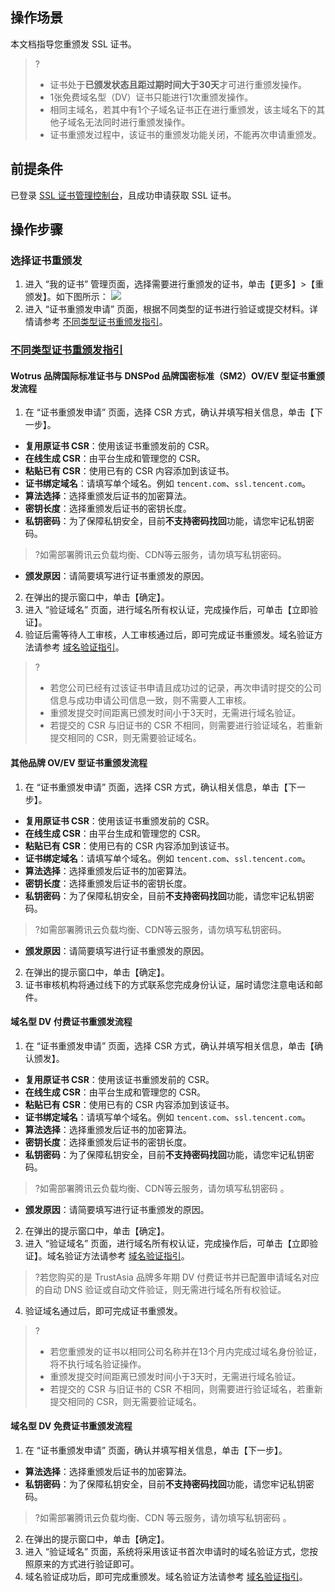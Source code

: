 ## 操作场景  
本文档指导您重颁发 SSL 证书。

>?
>- 证书处于**已颁发状态且距过期时间大于30天**才可进行重颁发操作。
>- 1张免费域名型（DV）证书只能进行1次重颁发操作。
>-  相同主域名，若其中有1个子域名证书正在进行重颁发，该主域名下的其他子域名无法同时进行重颁发操作。
>-  证书重颁发过程中，该证书的重颁发功能关闭，不能再次申请重颁发。

## 前提条件  
已登录 [SSL 证书管理控制台](https://console.cloud.tencent.com/ssl)，且成功申请获取 SSL 证书。

## 操作步骤
### 选择证书重颁发
1. 进入 “我的证书” 管理页面，选择需要进行重颁发的证书，单击【更多】>【重颁发】。如下图所示：
![](https://main.qcloudimg.com/raw/ca54ddf1b3390cc6796fdb1118f013e1.png)
2. 进入 “证书重颁发申请” 页面，根据不同类型的证书进行验证或提交材料。详情请参考 [不同类型证书重颁发指引](#issue)。



### [不同类型证书重颁发指引](id:issue)
#### Wotrus 品牌国际标准证书与 DNSPod 品牌国密标准（SM2）OV/EV 型证书重颁发流程
1. 在 “证书重颁发申请” 页面，选择 CSR 方式，确认并填写相关信息，单击【下一步】。
 - **复用原证书 CSR**：使用该证书重颁发前的 CSR。
 - **在线生成 CSR**：由平台生成和管理您的 CSR。
 - **粘贴已有 CSR**：使用已有的 CSR 内容添加到该证书。
 - **证书绑定域名**：请填写单个域名。例如 `tencent.com`、`ssl.tencent.com`。
 - **算法选择**：选择重颁发后证书的加密算法。
 - **密钥长度**：选择重颁发后证书的密钥长度。
 - **私钥密码**：为了保障私钥安全，目前**不支持密码找回**功能，请您牢记私钥密码。
 >?如需部署腾讯云负载均衡、CDN等云服务，请勿填写私钥密码。
 - **颁发原因**：请简要填写进行证书重颁发的原因。
2. 在弹出的提示窗口中，单击【确定】。
3. 进入 “验证域名” 页面，进行域名所有权认证，完成操作后，可单击【立即验证】。
4. 验证后需等待人工审核，人工审核通过后，即可完成证书重颁发。域名验证方法请参考 [域名验证指引](https://cloud.tencent.com/document/product/400/4142)。

>?
>- 若您公司已经有过该证书申请且成功过的记录，再次申请时提交的公司信息与成功申请公司信息一致，则不需要人工审核。
>- 重颁发提交时间距离已颁发时间小于3天时，无需进行域名验证。
>- 若提交的 CSR 与旧证书的 CSR 不相同，则需要进行验证域名，若重新提交相同的 CSR，则无需要验证域名。


#### 其他品牌 OV/EV 型证书重颁发流程
1. 在 “证书重颁发申请” 页面，选择 CSR 方式，确认相关信息，单击【下一步】。
 - **复用原证书 CSR**：使用该证书重颁发前的 CSR。
 - **在线生成 CSR**：由平台生成和管理您的 CSR。
 - **粘贴已有 CSR**：使用已有的 CSR 内容添加到该证书。
 - **证书绑定域名**：请填写单个域名。例如 `tencent.com`、`ssl.tencent.com`。
 - **算法选择**：选择重颁发后证书的加密算法。
 - **密钥长度**：选择重颁发后证书的密钥长度。
 - **私钥密码**：为了保障私钥安全，目前**不支持密码找回**功能，请您牢记私钥密码。
 >?如需部署腾讯云负载均衡、CDN等云服务，请勿填写私钥密码。
 - **颁发原因**：请简要填写进行证书重颁发的原因。
2. 在弹出的提示窗口中，单击【确定】。
3. 证书审核机构将通过线下的方式联系您完成身份认证，届时请您注意电话和邮件。


#### 域名型 DV 付费证书重颁发流程
1. 在 “证书重颁发申请” 页面，选择 CSR 方式，确认并填写相关信息，单击【确认颁发】。
 - **复用原证书 CSR**：使用该证书重颁发前的 CSR。
 - **在线生成 CSR**：由平台生成和管理您的 CSR。
 - **粘贴已有 CSR**：使用已有的 CSR 内容添加到该证书。
 - **证书绑定域名**：请填写单个域名。例如 `tencent.com`、`ssl.tencent.com`。
 - **算法选择**：选择重颁发后证书的加密算法。
 - **密钥长度**：选择重颁发后证书的密钥长度。
 - **私钥密码**：为了保障私钥安全，目前**不支持密码找回**功能，请您牢记私钥密码。
 >?如需部署腾讯云负载均衡、CDN等云服务，请勿填写私钥密码 。
 - **颁发原因**：请简要填写进行证书重颁发的原因。
2. 在弹出的提示窗口中，单击【确定】。
3. 进入 “验证域名” 页面，进行域名所有权认证，完成操作后，可单击【立即验证】。域名验证方法请参考 [域名验证指引](https://cloud.tencent.com/document/product/400/4142)。
>?若您购买的是 TrustAsia 品牌多年期 DV 付费证书并已配置申请域名对应的自动 DNS 验证或自动文件验证，则无需进行域名所有权验证。
4. 验证域名通过后，即可完成证书重颁发。

>?
>- 若您重颁发的证书以相同公司名称并在13个月内完成过域名身份验证，将不执行域名验证操作。
>- 重颁发提交时间距离已颁发时间小于3天时，无需进行域名验证。
>- 若提交的 CSR 与旧证书的 CSR 不相同，则需要进行验证域名，若重新提交相同的 CSR，则无需要验证域名。

#### 域名型 DV 免费证书重颁发流程
1. 在 “证书重颁发申请” 页面，确认并填写相关信息，单击【下一步】。
 - **算法选择**：选择重颁发后证书的加密算法。
 - **私钥密码**：为了保障私钥安全，目前**不支持密码找回**功能，请您牢记私钥密码。
 >?如需部署腾讯云负载均衡、CDN 等云服务，请勿填写私钥密码 。
2. 在弹出的提示窗口中，单击【确定】。
3. 进入 “验证域名” 页面，系统将采用该证书首次申请时的域名验证方式，您按照原来的方式进行验证即可。
4. 域名验证成功后，即可完成重颁发。域名验证方法请参考 [域名验证指引](https://cloud.tencent.com/document/product/400/4142)。
